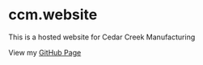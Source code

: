 # ccm.website
This is a hosted website for Cedar Creek Manufacturing

View my [GitHub Page](https://mikaelayasay.github.io/ccm.website/)

